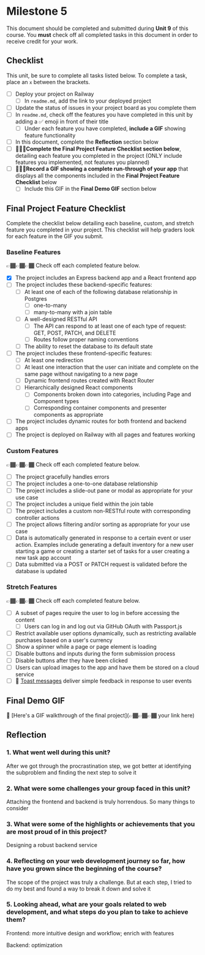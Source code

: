 # Milestone 5

This document should be completed and submitted during **Unit 9** of this course. You **must** check off all completed tasks in this document in order to receive credit for your work.

## Checklist

This unit, be sure to complete all tasks listed below. To complete a task, place an `x` between the brackets.

- [ ] Deploy your project on Railway
  - [ ] In `readme.md`, add the link to your deployed project
- [ ] Update the status of issues in your project board as you complete them
- [ ] In `readme.md`, check off the features you have completed in this unit by adding a ✅ emoji in front of their title
  - [ ] Under each feature you have completed, **include a GIF** showing feature functionality
- [ ] In this document, complete the **Reflection** section below
- [ ] 🚩🚩🚩**Complete the Final Project Feature Checklist section below**, detailing each feature you completed in the project (ONLY include features you implemented, not features you planned)
- [ ] 🚩🚩🚩**Record a GIF showing a complete run-through of your app** that displays all the components included in the **Final Project Feature Checklist** below
  - [ ] Include this GIF in the **Final Demo GIF** section below

## Final Project Feature Checklist

Complete the checklist below detailing each baseline, custom, and stretch feature you completed in your project. This checklist will help graders look for each feature in the GIF you submit.

### Baseline Features

👉🏾👉🏾👉🏾 Check off each completed feature below.

- [x] The project includes an Express backend app and a React frontend app
- [ ] The project includes these backend-specific features:
  - [ ] At least one of each of the following database relationship in Postgres
    - [ ] one-to-many
    - [ ] many-to-many with a join table
  - [ ] A well-designed RESTful API
    - [ ] The API can respond to at least one of each type of request: GET, POST, PATCH, and DELETE
    - [ ] Routes follow proper naming conventions
  - [ ] The ability to reset the database to its default state
- [ ] The project includes these frontend-specific features:
  - [ ] At least one redirection
  - [ ] At least one interaction that the user can initiate and complete on the same page without navigating to a new page
  - [ ] Dynamic frontend routes created with React Router
  - [ ] Hierarchically designed React components
    - [ ] Components broken down into categories, including Page and Component types
    - [ ] Corresponding container components and presenter components as appropriate
- [ ] The project includes dynamic routes for both frontend and backend apps
- [ ] The project is deployed on Railway with all pages and features working

### Custom Features

👉🏾👉🏾👉🏾 Check off each completed feature below.

- [ ] The project gracefully handles errors
- [ ] The project includes a one-to-one database relationship
- [ ] The project includes a slide-out pane or modal as appropriate for your use case
- [ ] The project includes a unique field within the join table
- [ ] The project includes a custom non-RESTful route with corresponding controller actions
- [ ] The project allows filtering and/or sorting as appropriate for your use case
- [ ] Data is automatically generated in response to a certain event or user action. Examples include generating a default inventory for a new user starting a game or creating a starter set of tasks for a user creating a new task app account
- [ ] Data submitted via a POST or PATCH request is validated before the database is updated

### Stretch Features

👉🏾👉🏾👉🏾 Check off each completed feature below.

- [ ] A subset of pages require the user to log in before accessing the content
  - [ ] Users can log in and log out via GitHub OAuth with Passport.js
- [ ] Restrict available user options dynamically, such as restricting available purchases based on a user's currency
- [ ] Show a spinner while a page or page element is loading
- [ ] Disable buttons and inputs during the form submission process
- [ ] Disable buttons after they have been clicked
- [ ] Users can upload images to the app and have them be stored on a cloud service
- [ ] 🍞 [Toast messages](https://www.patternfly.org/v3/pattern-library/communication/toast-notifications/index.html) deliver simple feedback in response to user events

## Final Demo GIF

🔗 [Here's a GIF walkthrough of the final project](👉🏾👉🏾👉🏾 your link here)

## Reflection

### 1. What went well during this unit?

After we got through the procrastination step, we got better at identifying the subproblem and finding the next step to solve it

### 2. What were some challenges your group faced in this unit?

Attaching the frontend and backend is truly horrendous. So many things to consider

### 3. What were some of the highlights or achievements that you are most proud of in this project?

Designing a robust backend service

### 4. Reflecting on your web development journey so far, how have you grown since the beginning of the course?

The scope of the project was truly a challenge. But at each step, I tried to do my best and found a way to break it down and solve it

### 5. Looking ahead, what are your goals related to web development, and what steps do you plan to take to achieve them?

Frontend: more intuitive design and workflow; enrich with features

Backend: optimization
